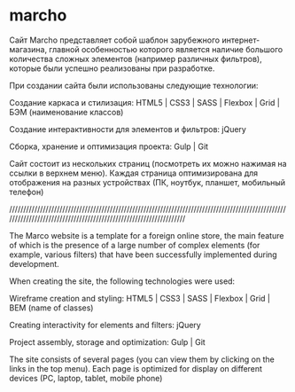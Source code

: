 # marcho

Сайт Marcho представляет собой шаблон зарубежного интернет-магазина, главной особенностью которого является наличие большого количества сложных элементов (например различных фильтров), которые были успешно реализованы при разработке.

При создании сайта были использованы следующие технологии:

Создание каркаса и стилизация:
HTML5 |
CSS3  |
SASS  |
Flexbox |
Grid |
БЭМ (наименование классов)


Создание интерактивности для элементов и фильтров:
jQuery


Сборка, хранение и оптимизация проекта:
Gulp  |
Git


Сайт состоит из нескольких страниц (посмотреть их можно нажимая на ссылки в верхнем меню). Каждая страница оптимизирована для отображения на разных устройствах (ПК, ноутбук, планшет, мобильный телефон)

//////////////////////////////////////////////////////////////////////////////////////////////////////////////////////////////////////////////////////////////////

The Marco website is a template for a foreign online store, the main feature of which is the presence of a large number of complex elements (for example, various filters) that have been successfully implemented during development.

When creating the site, the following technologies were used:

Wireframe creation and styling:
HTML5 |
CSS3  |
SASS  |
Flexbox |
Grid |
BEM (name of classes)


Creating interactivity for elements and filters:
jQuery


Project assembly, storage and optimization:
Gulp  |
Git


The site consists of several pages (you can view them by clicking on the links in the top menu). Each page is optimized for display on different devices (PC, laptop, tablet, mobile phone)
